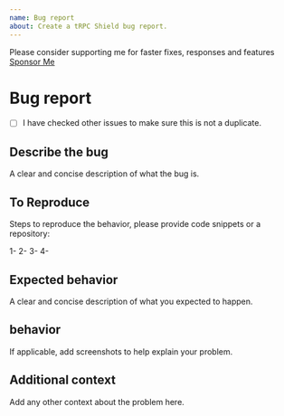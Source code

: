 ```yaml
---
name: Bug report
about: Create a tRPC Shield bug report.
---
```


Please consider supporting me for faster fixes, responses and features
[Sponsor Me](https://github.com/sponsors/omar-dulaimi)

# Bug report

- [ ] I have checked other issues to make sure this is not a duplicate.

## Describe the bug

A clear and concise description of what the bug is.

## To Reproduce

Steps to reproduce the behavior, please provide code snippets or a repository:

1- 2- 3- 4-

## Expected behavior

A clear and concise description of what you expected to happen.

## behavior

If applicable, add screenshots to help explain your problem.

## Additional context

Add any other context about the problem here.
